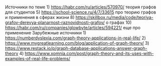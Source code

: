 
Источники по теме
	1) https://habr.com/ru/articles/570970/ теория графов для студентов
	5)  https://school-science.ru/4/7/33615 про теорию графов и применения в сферах жизни
	8) https://skillbox.ru/media/code/teoriya-grafov-derevya-planarnost-raznovidnosti-grafov/ о графах
	10) https://habr.com/ru/companies/glowbyte/articles/594221/ еще про применение
Зарубежные источники
	1) https://numberdyslexia.com/graph-theory-applications-in-real-life/
	2) https://www.mygreatlearning.com/blog/application-of-graph-theory/
	3) https://www.restack.io/p/graph-database-applications-answer-graph-theory
	4) https://www.xomnia.com/post/graph-theory-and-its-uses-with-examples-of-real-life-problems/